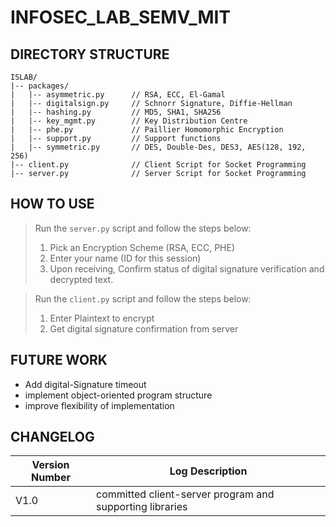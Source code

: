 # INFOSEC_LAB_SEMV_MIT

## DIRECTORY STRUCTURE
```
ISLAB/
|-- packages/
|   |-- asymmetric.py      // RSA, ECC, El-Gamal
|   |-- digitalsign.py     // Schnorr Signature, Diffie-Hellman
|   |-- hashing.py         // MD5, SHA1, SHA256
|   |-- key_mgmt.py        // Key Distribution Centre
|   |-- phe.py             // Paillier Homomorphic Encryption
|   |-- support.py         // Support functions
|   |-- symmetric.py       // DES, Double-Des, DES3, AES(128, 192, 256)
|-- client.py              // Client Script for Socket Programming
|-- server.py              // Server Script for Socket Programming
```

## HOW TO USE
> Run the ```server.py``` script and follow the steps below:
>   1. Pick an Encryption Scheme (RSA, ECC, PHE)
>   2. Enter your name (ID for this session)
>   3. Upon receiving, Confirm status of digital signature verification and decrypted text.

> Run the ```client.py``` script and follow the steps below:
>   1. Enter Plaintext to encrypt
>   2. Get digital signature confirmation from server

## FUTURE WORK
- Add digital-Signature timeout
- implement object-oriented program structure
- improve flexibility of implementation

## CHANGELOG
| Version Number | Log Description |
| -------------- | --------------- |
| V1.0 | committed client-server program and supporting libraries |
